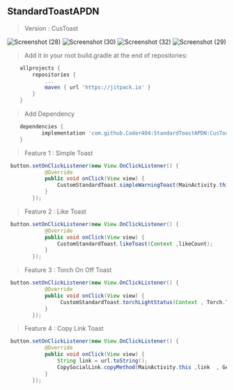 ## StandardToastAPDN

>Version : CusToast		


![Screenshot (28)](https://user-images.githubusercontent.com/114288510/205437985-04ec2ecd-5e97-4b98-870e-f3038994d955.png)
![Screenshot (30)](https://user-images.githubusercontent.com/114288510/205437998-c26ba573-8914-4cef-b0dc-7ad4beb3b67a.png)
![Screenshot (32)](https://user-images.githubusercontent.com/114288510/205438023-ebfd72b0-5cd9-4e47-ba72-9df0563e2299.png)
![Screenshot (29)](https://user-images.githubusercontent.com/114288510/205438038-15fa0bc3-9c0c-45a0-a2fd-230a6825b5a3.png)

>Add it in your root build.gradle at the end of repositories:
```gradle
	allprojects {
		repositories {
			...
			maven { url 'https://jitpack.io' }
		}
	}
```

>Add Dependency
```gradle
	dependencies {
	       implementation 'com.github.Coder4O4:StandardToastAPDN:CusToast'
	}
```

>Feature 1 : Simple Toast
```java
 button.setOnClickListener(new View.OnClickListener() {
            @Override
            public void onClick(View view) {
                CustomStandardToast.simpleWarningToast(MainActivity.this , message , GetToastType.LONG);
            }
        });
```

>Feature 2 : Like Toast

```java
 button.setOnClickListener(new View.OnClickListener() {
            @Override
            public void onClick(View view) {
                CustomStandardToast.likeToast(Context ,likeCount);
            }
        });
```
>Feature 3 : Torch On Off Toast

```java
 button.setOnClickListener(new View.OnClickListener() {
            @Override
            public void onClick(View view) {
                 CustomStandardToast.torchLightStatus(Context , Torch.TORCH_ON);
            }
        });
```
>Feature 4 : Copy Link Toast

```java
 button.setOnClickListener(new View.OnClickListener() {
            @Override
            public void onClick(View view) {
                String link = url.toString();
                CopySocialLink.copyMethod(MainActivity.this ,link  , GetIcon.UNKNOWN);
            }
        });
```
